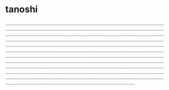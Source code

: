 # tanoshi

.........................................................................................................................................................................................................................................................................................................................................................................................................................................................................................................................................................................................................................................................................................................................................................................................................................................................................................................................................................................................................................................................................................................................................................................................................................................................................................................................................................................................................................................................................................................................